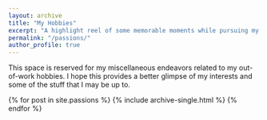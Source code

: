 ```yaml
---
layout: archive
title: "My Hobbies"
excerpt: "A highlight reel of some memorable moments while pursuing my hobbies."
permalink: "/passions/"
author_profile: true
---
```


This space is reserved for my miscellaneous endeavors related to my out-of-work hobbies. I hope this provides a better glimpse of my interests and some of the stuff that I may be up to. 

{% for post in site.passions %}
  {% include archive-single.html %}
{% endfor %}